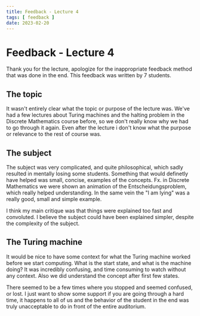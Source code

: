 ```yaml
---
title: Feedback - Lecture 4
tags: [ feedback ]
date: 2023-02-20
---
```


# Feedback - Lecture 4
Thank you for the lecture, apologize for the inappropriate feedback method that was done in the end. This feedback was written by 7 students.

## The topic
It wasn't entirely clear what the topic or purpose of the lecture was. We've had a few lectures about Turing machines and the halting problem in the Discrete Mathematics course before, so we don't really know why we had to go through it again. Even after the lecture i don't know what the purpose or relevance to the rest of course was.

## The subject
The subject was very complicated, and quite philosophical, which sadly resulted in mentally losing some students. Something that would definetly have helped was small, concise, examples of the concepts. Fx. in Discrete Mathematics we were shown an animation of the Entscheidungsproblem, which really helped understanding. In the same vein the "I am lying" was a really good, small and simple example. 

I think my main critique was that things were explained too fast and convoluted. I believe the subject could have been explained simpler, despite the complexity of the subject.

## The Turing machine
It would be nice to have some context for what the Turing machine worked before we start computing. What is the start state, and what is the machine doing? It was incredibly confusing, and time consuming to watch without any context. Also we did understand the concept after first few states.

There seemed to be a few times where you stopped and seemed confused, or lost. I just want to show some support if you are going through a hard time, it happens to all of us and the behavior of the student in the end was truly unacceptable to do in front of the entire auditorium.
